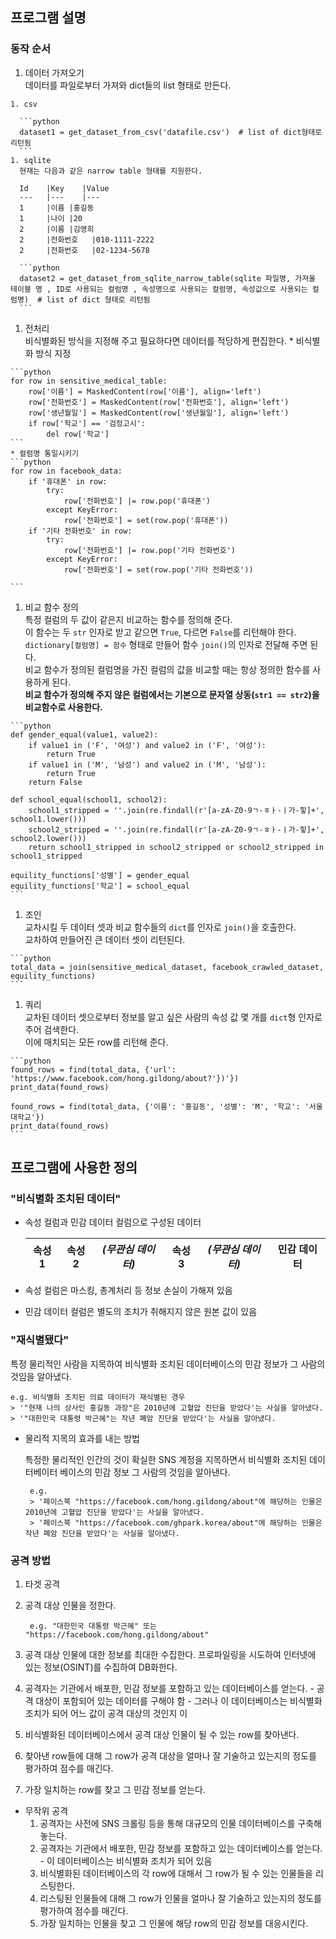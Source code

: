 ## 프로그램 설명
### 동작 순서  
  1. 데이터 가져오기  
    데이터를 파일로부터 가져와 dict들의 list 형태로 만든다.
        
    1. csv

      ```python
      dataset1 = get_dataset_from_csv('datafile.csv')  # list of dict형태로 리턴됨
      ```  
    1. sqlite  
      현재는 다음과 같은 narrow table 형태를 지원한다.  
                
      Id	|Key	|Value  
      ---	|---	|---
      1 	|이름	|홍길동
      1 	|나이	|20
      2 	|이름	|김영희
      2 	|전화번호	|010-1111-2222
      2 	|전화번호	|02-1234-5678
      
      ```python
      dataset2 = get_dataset_from_sqlite_narrow_table(sqlite 파일명, 가져올 테이블 명 , ID로 사용되는 컬럼명 , 속성명으로 사용되는 컬럼명, 속성값으로 사용되는 컬럼명)  # list of dict 형태로 리턴됨
      ```  
  1. 전처리  
    비식별화된 방식을 지정해 주고 필요하다면 데이터를 적당하게 편집한다.
    * 비식별화 방식 지정  
    
    ```python
    for row in sensitive_medical_table:
        row['이름'] = MaskedContent(row['이름'], align='left')
        row['전화번호'] = MaskedContent(row['전화번호'], align='left')
        row['생년월일'] = MaskedContent(row['생년월일'], align='left')
        if row['학교'] == '검정고시':
            del row['학교']
    ```  
    * 컬럼명 통일시키기
    ```python
    for row in facebook_data:
        if '휴대폰' in row:
            try:
                row['전화번호'] |= row.pop('휴대폰')
            except KeyError:
                row['전화번호'] = set(row.pop('휴대폰'))
        if '기타 전화번호' in row:
            try:
                row['전화번호'] |= row.pop('기타 전화번호')
            except KeyError:
                row['전화번호'] = set(row.pop('기타 전화번호'))

    ```  
  1. 비교 함수 정의  
    특정 컬럼의 두 값이 같은지 비교하는 함수를 정의해 준다.  
    이 함수는 두 `str` 인자로 받고 같으면 `True`, 다르면 `False`를 리턴해야 한다.  
    `dictionary[컬럼명] = 함수` 형태로 만들어 함수 `join()`의 인자로 전달해 주면 된다.  
    비교 함수가 정의된 컬럼명을 가진 컬럼의 값을 비교할 때는 항상 정의한 함수를 사용하게 된다.  
    **비교 함수가 정의해 주지 않은 컬럼에서는 기본으로 문자열 상동(`str1 == str2`)을 비교함수로 사용한다.**
    
    ```python
    def gender_equal(value1, value2):
        if value1 in ('F', '여성') and value2 in ('F', '여성'):
            return True
        if value1 in ('M', '남성') and value2 in ('M', '남성'):
            return True
        return False

    def school_equal(school1, school2):
        school1_stripped = ''.join(re.findall(r'[a-zA-Z0-9ㄱ-ㅎㅏ-ㅣ가-힣]+', school1.lower()))
        school2_stripped = ''.join(re.findall(r'[a-zA-Z0-9ㄱ-ㅎㅏ-ㅣ가-힣]+', school2.lower()))
        return school1_stripped in school2_stripped or school2_stripped in school1_stripped

    equility_functions['성별'] = gender_equal
    equility_functions['학교'] = school_equal
    ```  
  1. 조인  
    교차시킬 두 데이터 셋과 비교 함수들의 `dict`를 인자로 `join()`을 호출한다.  
    교차하여 만들어진 큰 데이터 셋이 리턴된다.
  
    ```python
    total_data = join(sensitive_medical_dataset, facebook_crawled_dataset, equility_functions)
    ```
  1. 쿼리  
    교차된 데이터 셋으로부터 정보를 알고 싶은 사람의 속성 값 몇 개를 `dict`형 인자로 주어 검색한다.  
    이에 매치되는 모든 row를 리턴해 준다.
  
    ```python
    found_rows = find(total_data, {'url': 'https://www.facebook.com/hong.gildong/about?'})'})
    print_data(found_rows)
    
    found_rows = find(total_data, {'이름': '홍길동', '성별': 'M', '학교': '서울대학교'})
    print_data(found_rows)
    ```
    
## 프로그램에 사용한 정의  
### "비식별화 조치된 데이터"  

* 속성 컬럼과 민감 데이터 컬럼으로 구성된 데이터  

  속성1 | 속성2	|*(무관심 데이터)*	|속성3	|*(무관심 데이터)*	|**민감 데이터**  
  -----|--------|-------------------|-------|-------------------|--------  
* 속성 컬럼은 마스킹, 총계처리 등 정보 손실이 가해져 있음  
* 민감 데이터 컬럼은 별도의 조치가 취해지지 않은 원본 값이 있음
  
### "재식별됐다"  
  
  특정 물리적인 사람을 지목하여 비식별화 조치된 데이터베이스의 민감 정보가 그 사람의 것임을 알아냈다.  

    e.g. 비식별화 조치된 의료 데이터가 재식별된 경우
    > '"현재 나의 상사인 홍길동 과장"은 2010년에 고혈압 진단을 받았다'는 사실을 알아냈다.
    > '"대한민국 대통령 박근혜"는 작년 폐암 진단을 받았다'는 사실을 알아냈다.

*  물리적 지목의 효과를 내는 방법  
        
      특정한 물리적인 인간의 것이 확실한 SNS 계정을 지목하면서 비식별화 조치된 데이터베이터 베이스의 민감 정보 그 사람의 것임을 알아낸다.  
          
        e.g.
        > '페이스북 "https://facebook.com/hong.gildong/about"에 해당하는 인물은 2010년에 고혈압 진단을 받았다'는 사실을 알아냈다.
        > '페이스북 "https://facebook.com/ghpark.korea/about"에 해당하는 인물은 작년 폐암 진단을 받았다'는 사실을 알아냈다.

### 공격 방법
1. 타겟 공격  
  1. 공격 대상 인물을 정한다.  
  
          e.g. "대한민국 대통령 박근혜" 또는 "https://facebook.com/hong.gildong/about"
  1. 공격 대상 인물에 대한 정보를 최대한 수집한다. 프로파일링을 시도하여 인터넷에 있는 정보(OSINT)를 수집하여 DB화한다.
  1.  공격자는 기관에서 배포한, 민감 정보를 포함하고 있는 데이터베이스를 얻는다.
     - 공격 대상이 포함되어 있는 데이터를 구해야 함
     - 그러나 이 데이터베이스는 비식별화 조치가 되어 어느 값이 공격 대상의 것인지 이 
  1. 비식별화된 데이터베이스에서 공격 대상 인물이 될 수 있는 row를 찾아낸다.
  1. 찾아낸 row들에 대해 그 row가 공격 대상을 얼마나 잘 기술하고 있는지의 정도를 평가하여 점수를 매긴다.
  1. 가장 일치하는 row를 찾고 그 민감 정보를 얻는다.
* 무작위 공격
  1. 공격자는 사전에 SNS 크롤링 등을 통해 대규모의 인물 데이터베이스를 구축해 놓는다.
  1. 공격자는 기관에서 배포한, 민감 정보를 포함하고 있는 데이터베이스를 얻는다.
            - 이 데이터베이스는 비식별화 조치가 되어 있음
  1. 비식별화된 데이터베이스의 각 row에 대해서 그 row가 될 수 있는 인물들을 리스팅한다.
  1. 리스팅된 인물들에 대해 그 row가 인물을 얼마나 잘 기술하고 있는지의 정도를 평가하여 점수를 매긴다.
  1. 가장 일치하는 인물을 찾고 그 인물에 해당 row의 민감 정보를 대응시킨다.
            